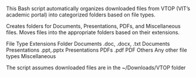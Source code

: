 This Bash script automatically organizes downloaded files from VTOP (VIT’s academic portal) into categorized folders based on file types.

Creates folders for Documents, Presentations, PDFs, and Miscellaneous files.
Moves files into the appropriate folders based on their extensions.

File Type               Extensions                     Folder
Documents              .doc, .docx, .txt               Documents
Presentations          .ppt,.pptx                      Presentations
PDFs                   .pdf                            PDF
Others                 Any other file types            Miscellaneous

The script assumes downloaded files are in the ~/Downloads/VTOP folder
